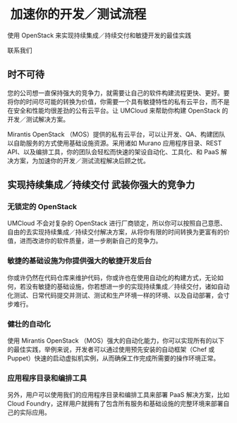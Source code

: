 #  加速你的开发／测试流程

使用 OpenStack 来实现持续集成／持续交付和敏捷开发的最佳实践

联系我们

## 时不可待

您的公司想一直保持强大的竞争力，就需要让自己的软件构建流程更快、更好。要将你的时间尽可能的转换为价值，你需要一个具有敏捷特性的私有云平台，而不是在安全和性能均很差劲的公有云平台。让 UMCloud 来帮助你构建 OpenStack 的开发／测试解决方案。

Mirantis OpenStack （MOS）提供的私有云平台，可以让开发、QA、构建团队以自助服务的方式使用基础设施资源。采用诸如 Murano 应用程序目录、REST API、以及编排工具，你的团队会轻松而快速的架设自动化、工具化、和 PaaS 解决方案，为加速你的开发／测试流程解决后顾之忧。

## 实现持续集成／持续交付 武装你强大的竞争力

###  无锁定的 OpenStack

UMCloud 不会对复杂的 OpenStack 进行厂商锁定，所以你可以按照自己意愿、自由的去实现持续集成／持续交付解决方案，从将你有限的时间转换为更富有的价值，进而改进你的软件质量，进一步刷新自己的竞争力。

### 敏捷的基础设施为你提供强大的敏捷开发后台

你或许仍然在代码仓库来维护代码，你或许也在使用自动化的构建方式，无论如何，若没有敏捷的基础设施，你若想进一步的实现持续集成／持续交付，诸如自动化测试、日常代码提交并测试、测试和生产环境一样的环境、以及自动部署，会寸步难行。

### 健壮的自动化

使用 Mirantis OpenStack （MOS）强大的自动化能力，你可以实现所有的以下的最佳实践，举例来说，开发者可以通过使用预先安装的自动框架（Chef 或 Puppet）快速的启动虚拟机实例，从而确保工作完成所需要的操作环境正常。

### 应用程序目录和编排工具

另外，用户可以使用我们的应用程序目录和编排工具来部署 PaaS 解决方案，比如 Cloud Foundry，这样用户就拥有了包含所有服务和基础设施的完整环境来部署自己的实际应用。
